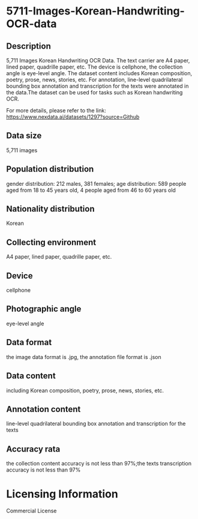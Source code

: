 # 5711-Images-Korean-Handwriting-OCR-data

## Description
5,711 Images Korean Handwriting OCR Data. The text carrier are A4 paper, lined paper, quadrille paper, etc. The device is cellphone, the collection angle is eye-level angle. The dataset content includes Korean composition, poetry, prose, news, stories, etc. For annotation, line-level quadrilateral bounding box annotation and transcription for the texts were annotated in the data.The dataset can be used for tasks such as Korean handwriting OCR.

For more details, please refer to the link: https://www.nexdata.ai/datasets/1297?source=Github


## Data size
5,711 images
## Population distribution
gender distribution: 212 males, 381 females; age distribution:  589 people aged from 18 to 45 years old, 4 people aged from 46 to 60 years old
## Nationality distribution
Korean
## Collecting environment
A4 paper, lined paper, quadrille paper, etc.
## Device
cellphone
## Photographic angle
eye-level angle
## Data format
the image data format is .jpg, the annotation file format is .json
## Data content
including Korean composition, poetry, prose, news, stories, etc.
## Annotation content
line-level quadrilateral bounding box annotation and transcription for the texts
## Accuracy rata
the collection content accuracy is not less than 97%;the texts transcription accuracy is not less than 97%
# Licensing Information
Commercial License
